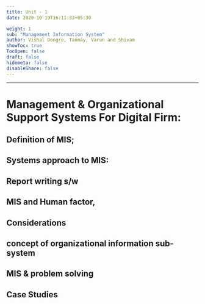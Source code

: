 ```yaml
---
title: Unit - 1
date: 2020-10-19T16:11:33+05:30

weight: 1
sub: "Management Information System"
author: Vishal Dongre, Tanmay, Varun and Shivam
showToc: true
TocOpen: false
draft: false
hidemeta: false
disableShare: false
---
```


---

# Management & Organizational Support Systems For Digital Firm:

## Definition of MIS;

## Systems approach to MIS:

## Report writing s/w

## MIS and Human factor,

## Considerations

## concept of organizational information sub-system

## MIS & problem solving

## Case Studies
